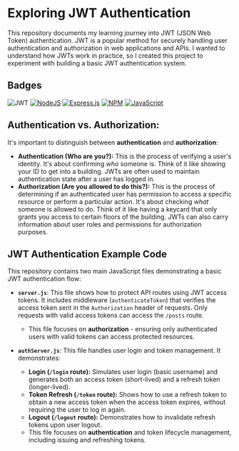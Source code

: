 # Exploring JWT Authentication

This repository documents my learning journey into JWT (JSON Web Token) authentication. JWT is a popular method for securely handling user authentication and authorization in web applications and APIs.  I wanted to understand how JWTs work in practice, so I created this project to experiment with building a basic JWT authentication system.


## Badges

![JWT](https://img.shields.io/badge/JWT-black?style=for-the-badge&logo=JSON%20web%20tokens)
[![NodeJS](https://img.shields.io/badge/node.js-6DA55F?style=for-the-badge&logo=node.js&logoColor=white)](https://nodejs.org/)
[![Express.js](https://img.shields.io/badge/express.js-%23404d59.svg?style=for-the-badge&logo=express&logoColor=%2361DAFB)](https://expressjs.com/)
[![NPM](https://img.shields.io/badge/NPM-%23CB3837.svg?style=for-the-badge&logo=npm&logoColor=white)](https://www.npmjs.com/)
[![JavaScript](https://img.shields.io/badge/javascript-%23323330.svg?style=for-the-badge&logo=javascript&logoColor=%23F7DF1E)](https://www.javascript.com/)


## Authentication vs. Authorization:

It's important to distinguish between **authentication** and **authorization**:

*   **Authentication (Who are you?):**  This is the process of verifying a user's identity.  It's about confirming *who* someone is.  Think of it like showing your ID to get into a building.  JWTs are often used to maintain authentication state after a user has logged in.
*   **Authorization (Are you allowed to do this?):** This is the process of determining if an authenticated user has permission to access a specific resource or perform a particular action. It's about checking *what* someone is allowed to do.  Think of it like having a keycard that only grants you access to certain floors of the building.  JWTs can also carry information about user roles and permissions for authorization purposes.


## JWT Authentication Example Code

This repository contains two main JavaScript files demonstrating a basic JWT authentication flow:

*   **`server.js`**: This file shows how to protect API routes using JWT access tokens. It includes middleware (`authenticateToken`) that verifies the access token sent in the `Authorization` header of requests. Only requests with valid access tokens can access the `/posts` route.
      - This file focuses on **authorization** - ensuring only authenticated users with valid tokens can access protected resources.

*   **`authServer.js`**: This file handles user login and token management. It demonstrates:
    *   **Login (`/login` route):**  Simulates user login (basic username) and generates both an access token (short-lived) and a refresh token (longer-lived).
    *   **Token Refresh (`/token` route):**  Shows how to use a refresh token to obtain a new access token when the access token expires, without requiring the user to log in again.
    *   **Logout (`/logout` route):**  Demonstrates how to invalidate refresh tokens upon user logout.
    *   This file focuses on **authentication** and token lifecycle management, including issuing and refreshing tokens.
